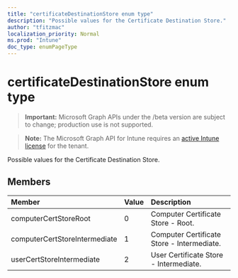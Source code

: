 ```yaml
---
title: "certificateDestinationStore enum type"
description: "Possible values for the Certificate Destination Store."
author: "tfitzmac"
localization_priority: Normal
ms.prod: "Intune"
doc_type: enumPageType
---
```


# certificateDestinationStore enum type

> **Important:** Microsoft Graph APIs under the /beta version are subject to change; production use is not supported.

> **Note:** The Microsoft Graph API for Intune requires an [active Intune license](https://go.microsoft.com/fwlink/?linkid=839381) for the tenant.

Possible values for the Certificate Destination Store.

## Members
|Member|Value|Description|
|:---|:---|:---|
|computerCertStoreRoot|0|Computer Certificate Store - Root.|
|computerCertStoreIntermediate|1|Computer Certificate Store - Intermediate.|
|userCertStoreIntermediate|2|User Certificate Store - Intermediate.|




